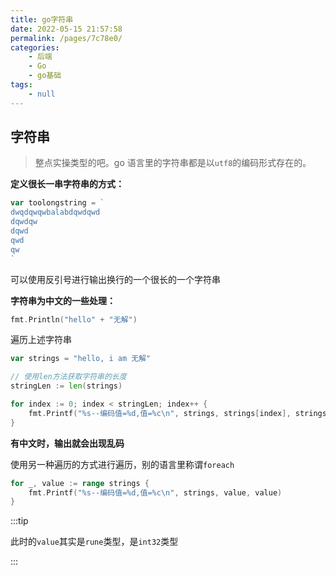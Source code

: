 ```yaml
---
title: go字符串
date: 2022-05-15 21:57:58
permalink: /pages/7c78e0/
categories:
    - 后端
    - Go
    - go基础
tags:
    - null
---
```


## 字符串

> 整点实操类型的吧。go 语言里的字符串都是以`utf8`的编码形式存在的。

**定义很长一串字符串的方式：**

```go
var toolongstring = `
dwqdqwqwbalabdqwdqwd
dqwdqw
dqwd
qwd
qw
`
```

可以使用反引号进行输出换行的一个很长的一个字符串

**字符串为中文的一些处理：**

```go
fmt.Println("hello" + "无解")
```

遍历上述字符串

```go
var strings = "hello, i am 无解"

// 使用len方法获取字符串的长度
stringLen := len(strings)

for index := 0; index < stringLen; index++ {
    fmt.Printf("%s--编码值=%d,值=%c\n", strings, strings[index], strings[index])
}
```

**有中文时，输出就会出现乱码**

使用另一种遍历的方式进行遍历，别的语言里称谓`foreach`

```go
for _, value := range strings {
    fmt.Printf("%s--编码值=%d,值=%c\n", strings, value, value)
}
```

:::tip

此时的`value`其实是`rune`类型，是`int32`类型

:::
